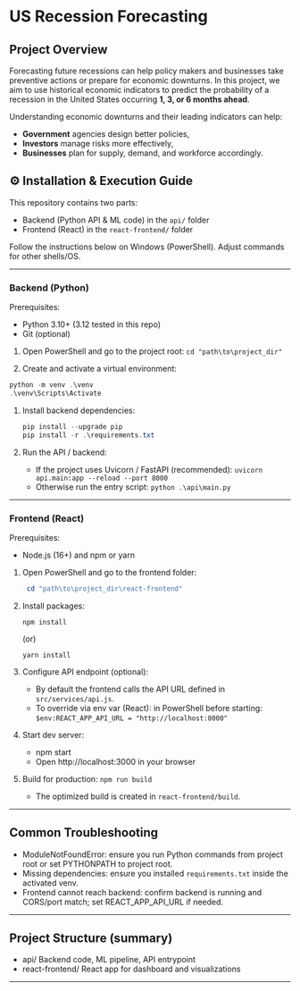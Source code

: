 # US Recession Forecasting

## Project Overview

Forecasting future recessions can help policy makers and businesses take preventive actions or prepare for economic downturns. In this project, we aim to use historical economic indicators to predict the probability of a recession in the United States occurring **1, 3, or 6 months ahead**.

Understanding economic downturns and their leading indicators can help:

- **Government** agencies design better policies,
- **Investors** manage risks more effectively,
- **Businesses** plan for supply, demand, and workforce accordingly.

## ⚙️ Installation & Execution Guide

This repository contains two parts:

- Backend (Python API & ML code) in the `api/` folder
- Frontend (React) in the `react-frontend/` folder

Follow the instructions below on Windows (PowerShell). Adjust commands for other shells/OS.

---

### Backend (Python)

Prerequisites:

- Python 3.10+ (3.12 tested in this repo)
- Git (optional)

1. Open PowerShell and go to the project root:
   ```cd "path\to\project_dir"```

2. Create and activate a virtual environment:

  ```powershell
  python -m venv .\venv
  .\venv\Scripts\Activate
  ```

1. Install backend dependencies:

   ```powershell
   pip install --upgrade pip
   pip install -r .\requirements.txt
   ```

2. Run the API / backend:
   - If the project uses Uvicorn / FastAPI (recommended):
     ```uvicorn api.main:app --reload --port 8000```
   - Otherwise run the entry script:
     ```python .\api\main.py```

---

### Frontend (React)

Prerequisites:

- Node.js (16+) and npm or yarn

1. Open PowerShell and go to the frontend folder:

   ```powershell
    cd "path\to\project_dir\react-frontend"
    ```

2. Install packages:

   ```npm install```

   (or)

   ```yarn install```

3. Configure API endpoint (optional):
   - By default the frontend calls the API URL defined in `src/services/api.js`.
   - To override via env var (React): in PowerShell before starting:
     ```$env:REACT_APP_API_URL = "http://localhost:8000"```

4. Start dev server:
   - npm start
   - Open http://localhost:3000 in your browser

5. Build for production:
   ```npm run build```
   - The optimized build is created in `react-frontend/build`.

---

## Common Troubleshooting

- ModuleNotFoundError: ensure you run Python commands from project root or set PYTHONPATH to project root.
- Missing dependencies: ensure you installed `requirements.txt` inside the activated venv.
- Frontend cannot reach backend: confirm backend is running and CORS/port match; set REACT_APP_API_URL if needed.

---

## Project Structure (summary)

- api/                Backend code, ML pipeline, API entrypoint
- react-frontend/     React app for dashboard and visualizations

---

